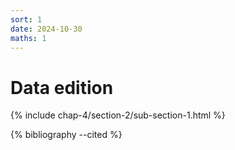 ```yaml
---
sort: 1
date: 2024-10-30
maths: 1
---
```


# Data edition

{% include chap-4/section-2/sub-section-1.html %}

{% bibliography --cited %}

